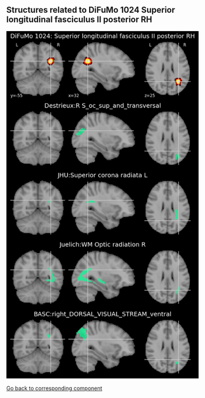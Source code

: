 


## Structures related to DiFuMo 1024 Superior longitudinal fasciculus II posterior RH

![518](518.jpg "Structures related to DiFuMo 1024 Superior longitudinal fasciculus II posterior RH")

[Go back to corresponding component](https://parietal-inria.github.io/DiFuMo/1024/html/518.html)